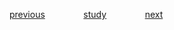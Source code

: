 
<a href="https://github.com/raphaelkaique1/study/blob/main/5-desenvolvimento_web/5.1-fundamentos_da_web/protocolos_http_https.md">previous</a>⠀⠀⠀⠀⠀⠀<a href="https://github.com/raphaelkaique1/study#frontend">study</a>⠀⠀⠀⠀⠀⠀<a href="https://github.com/raphaelkaique1/study/blob/main/5-desenvolvimento_web/5.2-frontend/frameworks_css_bootstrap_tailwind.md">next</a>
